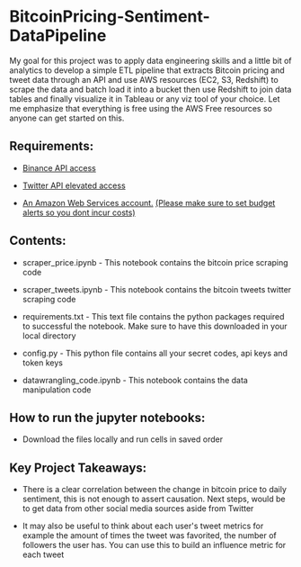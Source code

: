 # BitcoinPricing-Sentiment-DataPipeline

My goal for this project was to apply data engineering skills and a little bit of analytics to develop a simple ETL pipeline that extracts Bitcoin pricing and tweet data through an API and use AWS resources (EC2, S3, Redshift) to scrape the data and batch load it into a bucket then use Redshift to join data tables and finally visualize it in Tableau or any viz tool of your choice. Let me emphasize that everything is free using the AWS Free resources so anyone can get started on this.


## Requirements:

* [Binance API access](https://www.binance.com/en/binance-api)

* [Twitter API elevated access](https://developer.twitter.com/en/docs/twitter-api/getting-started/getting-access-to-the-twitter-api)

* [An Amazon Web Services account.](https://portal.aws.amazon.com/billing/signup?nc2=h_ct&src=header_signup&redirect_url=https%3A%2F%2Faws.amazon.com%2Fregistration-confirmation#/start/email) [(Please make sure to set budget alerts so you dont incur costs)](https://catalins.tech/how-to-setup-a-budget-on-aws)




## Contents:

* scraper_price.ipynb - This notebook contains the bitcoin price scraping code

* scraper_tweets.ipynb - This notebook contains the bitcoin tweets twitter scraping code

* requirements.txt - This text file contains the python packages required to successful the notebook. Make sure to have this downloaded in your local directory

* config.py - This python file contains all your secret codes, api keys and token keys

* datawrangling_code.ipynb - This notebook contains the data manipulation code




## How to run the jupyter notebooks:

* Download the files locally and run cells in saved order




## Key Project Takeaways:

* There is a clear correlation between the change in bitcoin price to daily sentiment, this is not enough to assert causation. Next steps, would be to get data from other social media sources aside from Twitter

* It may also be useful to think about each user's tweet metrics for example the amount of times the tweet was favorited, the number of followers the user has. You can use this to build an influence metric for each tweet

